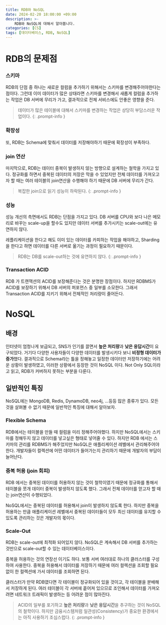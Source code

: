 ```yaml
---
title: RDB와 NoSQL
date: 2024-02-20 18:00:00 +09:00
description: >-
    RDB와 NoSQL에 대해서 알아봅니다.
categories: [CS]
tags: [데이터베이스, RDB, NoSQL]
---
```


# RDB의 문제점

### 스키마

RDB의 단점 중 하나는 새로운 컬럼을 추가하기 위해서는 스키마를 변경해주어야한다는 점이다. 그런데 이미 데이터가 많은 상태라면 스키마를 변경해서 새롭게 컬럼을 추가하는 작업은 DB 서버에 무리가 가고, 결과적으로 전체 서비스에도 안좋은 영향을 준다.

> 데이터가 많은 테이블에 대해서 스키마를 변경하는 작업은 상당히 부담스러운 작업이다.
{: .prompt-info }

### 확장성

또, RDB는 Schema에 맞춰서 데이터를 저장해야하기 때문에 확장성이 부족하다. 

### join 연산

마지막으로, RDB는 데이터 중복이 발생하지 않는 방향으로 설계하는 철학을 가지고 있다. 정규화를 하면서 중복된 데이터의 저장은 막을 수 있었지만 전체 데이터를 가져오고자 할 때는 여러 테이블의 join연산을 수행해야 하기 때문에 DB 서버에 무리가 간다.

> 복잡한 join으로 읽기 성능이 하락된다.
{: .prompt-info }

### 성능

성능 개선의 측면에서도 RDB는 단점을 가지고 있다. DB 서버를 CPU와 보다 나은 메모리로 바꾸는 scale-up을 할수도 있지만 데이터 서버를 추가시키는 scale-out에는 유연하지 않다.

레플리케이션을 한다고 해도 이미 있는 데이터를 카피하는 작업을 해야하고, Sharding을 한다고 하면 데이터를 다른 서버로 옮기는 과정이 필요하기 때문이다.

> RDB는 DB를 scale-out하는 것에 유연하지 않다.
{: .prompt-info }


### Transaction ACID

RDB 가 트랜잭션의 ACID를 보장해준다는 것은 분명한 장점이다. 하지만 RDBMS가 ACID를 보장하기 위해서 DB 서버의 퍼포먼스 중 일부를 소모한다. 그래서 Transaction ACID를 지키기 위해서 전체적인 처리량이 줄어든다.

# NoSQL

## 배경

인터넷이 엄청나게 보급되고, SNS가 인기를 끌면서 **높은 처리량**과 **낮은 응답시간**이 요구되었다. 거기다 다양한 사용자들이 다양한 데이터를 발생시키다 보니 **비정형 데이터가 증가**했다. 결과적으로 Schema라는 틀을 정해놓고 일정한 데이터만 저장하기에는 어려운 상황이 발생하였고, 이러한 상황에서 등장한 것이 NoSQL 이다. Not Only SQL이라고 읽고, RDB가 커버하지 못하는 부분을 다룬다.

## 일반적인 특징

NoSQL에는 MongoDB, Redis, DynamoDB, neo4j, …등등 많은 종류가 있다. 모든 것을 살펴볼 수 없기 때문에 일반적인 특징에 대해서 알아보자.

### Flexible Schema

RDB에서는 테이블을 만들 때 컬럼을 미리 정해주어야했다. 하지만 NoSQL에서는 스키마를 정해두지 않고 데이터를 넣고싶은 형태로 넣어줄 수 있다. 하지만 RDB 에서는 스키마의 관리를 RDBMS가 해주었지만 NoSQL은 애플리케이션 레벨에서 관리해주어야 한다. 개발자들이 컬렉션에 어떤 데이터가 들어가는지 관리하기 때문에 개발자의 부담이 늘어난다.

### 중복 허용 (join 회피)

RDB 에서는 중복된 데이터를 허용하지 않는 것이 철학이였기 때문에 정규화를 통해서 테이블을 쪼개 데이터 중복이 발생하지 않도록 했다. 그래서 전체 데이터를 얻고자 할 때는 join연산이 수행되었다. 

NoSQL에서는 중복된 데이터를 허용해서 join이 발생하지 않도록 한다. 하지만 중복을 허용하는 만큼 애플리케이션 레벨에서 중복된 데이터들이 모두 최신 데이터를 유지할 수 있도록 관리하는 것은 개발자의 몫이다.

### Scale-Out

RDB는 scale-out에 최적화 되어있지 않다. NoSQL은 계속해서 DB 서버를 추가하는 것만으로 scale-out할 수 있는 데이터베이스이다. 

중복을 허용하는 것의 연장선 이기도 하다. 보통 서버 여러대로 하나의 클러스터를 구성하여 사용한다. 중복을 허용해서 데이터를 저장하기 때문에 여러 컬렉션을 조회할 필요 없이 한 컬렉션에 가서 데이터를 조회하면 된다.

클러스터가 만약 RDB였다면 각 테이블이 정규화되어 있을 것이고, 각 테이블을 분배해서 저장하게 된다. 여러 테이블이 각 서버에 흩어져 있으므로 조인해서 데이터를 가져오려면 네트워크 트래픽이 발생하는 등 어려운 점이 많아진다.

> ACID의 일부를 포기하고 **높은 처리량**과 **낮은 응답시간**을 추구하는 것이 NoSQL의 철학이다. 하지만 금융시스템처럼 일관성(Consistency)가 중요한 환경에서는 아직 사용하기 조심스럽다.
{: .prompt-info }
